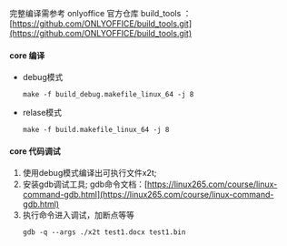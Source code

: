完整编译需参考 onlyoffice 官方仓库 build_tools ： [https://github.com/ONLYOFFICE/build_tools.git](https://github.com/ONLYOFFICE/build_tools.git)

#### core 编译

* debug模式
  ```
  make -f build_debug.makefile_linux_64 -j 8
  ```
* relase模式
  ```
  make -f build.makefile_linux_64 -j 8
  ```

#### core 代码调试

1. 使用debug模式编译出可执行文件x2t;
2. 安装gdb调试工具; gdb命令文档：[https://linux265.com/course/linux-command-gdb.html](https://linux265.com/course/linux-command-gdb.html)
3. 执行命令进入调试，加断点等等
   ```
   gdb -q --args ./x2t test1.docx test1.bin
   ```
